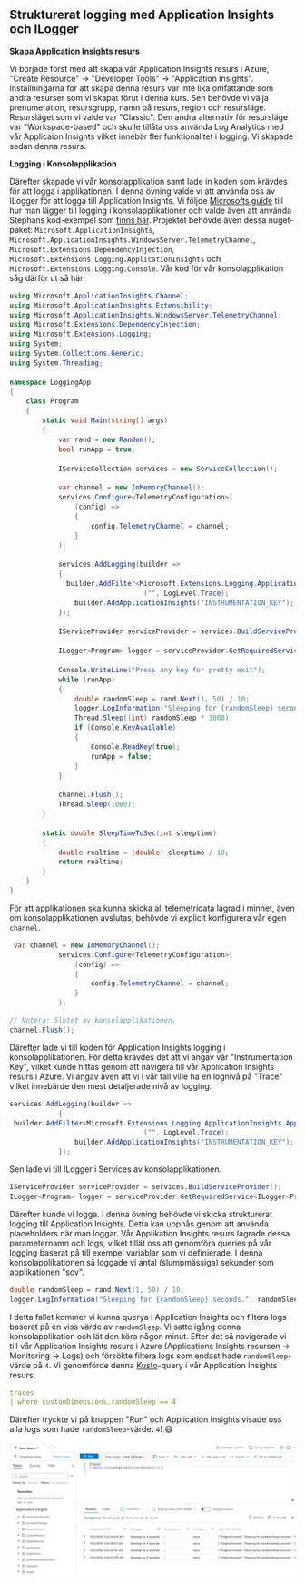 ##  **Strukturerat logging med Application Insights och ILogger** 

**Skapa Application Insights resurs**

Vi började först med att skapa vår Application Insights resurs i Azure, "Create Resource" -> "Developer Tools" -> "Application Insights". Inställningarna för att skapa denna resurs var inte lika omfattande som andra resurser som vi skapat förut i denna kurs. Sen behövde vi välja prenumeration, resursgrupp, namn på resurs, region och resursläge. Resursläget som vi valde var "Classic". Den andra alternativ för resursläge var "Workspace-based" och skulle tillåta oss använda Log Analytics med vår Applicaion Insights vilket innebär fler funktionalitet i logging. Vi skapade sedan denna resurs.

**Logging i Konsolapplikation**

Därefter skapade vi vår konsolapplikation samt lade in koden som krävdes för att logga i applikationen. I denna övning valde vi att använda oss av ILogger för att logga till Application Insights. Vi följde [Microsofts guide](https://docs.microsoft.com/en-us/azure/azure-functions/functions-monitoring?tabs=cmd#structured-logging) till hur man lägger till logging i konsolapplikationer och valde även att använda Stephans kod-exempel som [finns här](https://pgbsnh19.github.io/molnapplikationer/lecture_09_monitoring.html). Projektet behövde även dessa nuget-paket: `Microsoft.ApplicationInsights`, `Microsoft.ApplicationInsights.WindowsServer.TelemetryChannel`, `Microsoft.Extensions.DependencyInjection`, `Microsoft.Extensions.Logging.ApplicationInsights` och `Microsoft.Extensions.Logging.Console`. Vår kod för vår konsolapplikation såg därför ut så här:

```c#
using Microsoft.ApplicationInsights.Channel;
using Microsoft.ApplicationInsights.Extensibility;
using Microsoft.ApplicationInsights.WindowsServer.TelemetryChannel;
using Microsoft.Extensions.DependencyInjection;
using Microsoft.Extensions.Logging;
using System;
using System.Collections.Generic;
using System.Threading;

namespace LoggingApp
{
    class Program
    {
        static void Main(string[] args)
        {
            var rand = new Random();
            bool runApp = true;

            IServiceCollection services = new ServiceCollection();

            var channel = new InMemoryChannel();
            services.Configure<TelemetryConfiguration>(
                (config) =>
                {
                    config.TelemetryChannel = channel;
                }
            );

            services.AddLogging(builder =>
            {
              builder.AddFilter<Microsoft.Extensions.Logging.ApplicationInsights.ApplicationInsightsLoggerProvider>
                                 ("", LogLevel.Trace);
                builder.AddApplicationInsights("INSTRUMENTATION_KEY");
            });

            IServiceProvider serviceProvider = services.BuildServiceProvider();

            ILogger<Program> logger = serviceProvider.GetRequiredService<ILogger<Program>>();

            Console.WriteLine("Press any key for pretty exit");
            while (runApp)
            {
                double randomSleep = rand.Next(1, 50) / 10;
                logger.LogInformation("Sleeping for {randomSleep} seconds.", randomSleep);
                Thread.Sleep((int) randomSleep * 1000);
                if (Console.KeyAvailable)
                {
                    Console.ReadKey(true);
                    runApp = false;
                }
            }
            
            channel.Flush();
            Thread.Sleep(1000);
        }

        static double SleepTimeToSec(int sleeptime)
        {
            double realtime = (double) sleeptime / 10;
            return realtime;
        }
    }
}
```

För att applikationen ska kunna skicka all telemetridata lagrad i minnet, även om konsolapplikationen avslutas, behövde vi explicit konfigurera vår egen `channel`.

````c#
 var channel = new InMemoryChannel();
            services.Configure<TelemetryConfiguration>(
                (config) =>
                {
                    config.TelemetryChannel = channel;
                }
            );
````

````c#
// Notera: Slutet av konsolapplikationen.
channel.Flush();
````

Därefter lade vi till koden för Application Insights logging i konsolapplikationen. För detta krävdes det att vi angav vår "Instrumentation Key", vilket kunde hittas genom att navigera till vår Application Insights resurs i Azure. Vi angav även att vi i vår fall ville ha en lognivå på "Trace" vilket innebärde den mest detaljerade nivå av logging.

````c#
services.AddLogging(builder =>
            {
 builder.AddFilter<Microsoft.Extensions.Logging.ApplicationInsights.ApplicationInsightsLoggerProvider>
                                 ("", LogLevel.Trace);
                builder.AddApplicationInsights("INSTRUMENTATION_KEY");
            });
````

Sen lade vi till ILogger i Services av konsolapplikationen.

````c#
IServiceProvider serviceProvider = services.BuildServiceProvider();
ILogger<Program> logger = serviceProvider.GetRequiredService<ILogger<Program>>();
````

Därefter kunde vi logga. I denna övning behövde vi skicka strukturerat logging till Application Insights. Detta kan uppnås genom att använda placeholders när man loggar. Vår Applikation Insights resurs lagrade dessa parameternamn och logs, vilket tillät oss att genomföra queries på vår logging baserat på till exempel variablar som vi definierade. I denna konsolapplikationen så loggade vi antal (slumpmässiga) sekunder som applikationen "sov".

````c#
double randomSleep = rand.Next(1, 50) / 10;
logger.LogInformation("Sleeping for {randomSleep} seconds.", randomSleep);
````

I detta fallet kommer vi kunna querya i Application Insights och filtera logs baserat på en viss värde av `randomSleep`. Vi satte igång denna konsolapplikation och lät den köra någon minut. Efter det så navigerade vi till vår Application Insights resurs i Azure (Applications Insights resursen -> Monitoring -> Logs) och försökte filtera logs som endast hade `randomSleep`-värde på `4`. Vi genomförde denna [Kusto](https://docs.microsoft.com/en-us/azure/data-explorer/kusto/query/)-query i vår Application Insights resurs:

````yaml
traces 
| where customDimensions.randomSleep == 4
````

Därefter tryckte vi på knappen "Run" och Application Insights visade oss alla logs som hade `randomSleep`-värdet `4`! :smile:

![Query](Media\LoggingQuery.png)